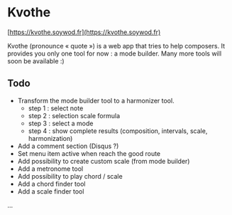 # Kvothe

[https://kvothe.soywod.fr](https://kvothe.soywod.fr)

Kvothe (pronounce « quote ») is a web app that tries to help composers. It provides you only one tool for now :
a mode builder. Many more tools will soon be available :)

## Todo

- Transform the mode builder tool to a harmonizer tool.
    - step 1 : select note
    - step 2 : selection scale formula
    - step 3 : select a mode
    - step 4 : show complete results (composition, intervals, scale, harmonization)
- Add a comment section (Disqus ?)
- Set menu item active when reach the good route
- Add possibility to create custom scale (from mode builder)
- Add a metronome tool
- Add possibility to play chord / scale
- Add a chord finder tool
- Add a scale finder tool

...